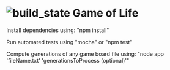 ![build_state](https://api.travis-ci.org/ConnerReeves/GameOfLife.png)
Game of Life
============

Install dependencies using: "npm install"

Run automated tests using "mocha" or "npm test"

Compute generations of any game board file using: "node app 'fileName.txt' 'generationsToProcess (optional)'"
